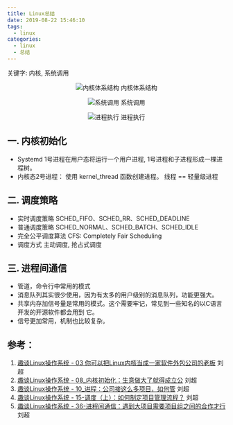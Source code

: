 ```yaml
---
title: Linux总结
date: 2019-08-22 15:46:10
tags:
  - linux
categories:
  - linux
  - 总结   
---
```


<p hidden></p>
<!-- more -->

关键字: 内核, 系统调用

<div style="text-align: center;">

![内核体系结构](https://user-images.githubusercontent.com/5608425/63564514-e5f0ae00-c597-11e9-9d32-985d0771c207.png) 内核体系结构

![系统调用](https://user-images.githubusercontent.com/5608425/63564517-e721db00-c597-11e9-86eb-2e5d502a2c52.jpg)  系统调用

![进程执行](https://user-images.githubusercontent.com/5608425/63564515-e6894480-c597-11e9-90c2-eba751ad0c08.jpg) 进程执行



</div>

## 一. 内核初始化
+ Systemd 1号进程在用户态将运行一个用户进程, 1号进程和子进程形成一棵进程树。
+ 内核态2号进程： 使用 kernel_thread 函数创建进程。  线程 == 轻量级进程

## 二. 调度策略
+ 实时调度策略
  SCHED_FIFO、SCHED_RR、SCHED_DEADLINE
+ 普通调度策略
  SCHED_NORMAL、SCHED_BATCH、SCHED_IDLE
+ 完全公平调度算法
  CFS: Completely Fair Scheduling 
+ 调度方式
  主动调度, 抢占式调度  

## 三. 进程间通信

+ 管道，命令行中常用的模式
+ 消息队列其实很少使用，因为有太多的用户级别的消息队列，功能更强大。
+ 共享内存加信号量是常用的模式。这个需要牢记，常见到一些知名的以C语言开发的开源软件都会用到
它。
+ 信号更加常用，机制也比较复杂。

## 参考：
1. [趣谈Linux操作系统 - 03 你可以把Linux内核当成一家软件外包公司的老板]()   刘超
2. [趣谈Linux操作系统 - 08_内核初始化：生意做大了就得成立公]()    刘超
3. [趣谈Linux操作系统 - 10_进程：公司接这么多项目，如何管]()   刘超
4. [趣谈Linux操作系统 - 15-调度（上）：如何制定项目管理流程？]()  刘超
5. [趣谈Linux操作系统 - 36-进程间通信：遇到大项目需要项目组之间的合作才行]() 刘超









 
